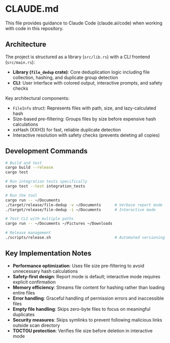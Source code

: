 # CLAUDE.md

This file provides guidance to Claude Code (claude.ai/code) when working with code in this repository.

## Architecture

The project is structured as a library (`src/lib.rs`) with a CLI frontend (`src/main.rs`):

- **Library (`file_dedup` crate)**: Core deduplication logic including file collection, hashing, and duplicate group detection
- **CLI**: User interface with colored output, interactive prompts, and safety checks

Key architectural components:
- `FileInfo` struct: Represents files with path, size, and lazy-calculated hash
- Size-based pre-filtering: Groups files by size before expensive hash calculations
- xxHash (XXH3) for fast, reliable duplicate detection
- Interactive resolution with safety checks (prevents deleting all copies)

## Development Commands

```bash
# Build and test
cargo build --release
cargo test

# Run integration tests specifically
cargo test --test integration_tests

# Run the tool
cargo run -- ~/Documents
./target/release/file-dedup -v ~/Documents      # Verbose report mode
./target/release/file-dedup -i ~/Documents      # Interactive mode

# Test CLI with multiple paths
cargo run -- ~/Documents ~/Pictures ~/Downloads

# Release management
./scripts/release.sh                            # Automated versioning and release
```

## Key Implementation Notes

- **Performance optimization**: Uses file size pre-filtering to avoid unnecessary hash calculations
- **Safety-first design**: Report mode is default; interactive mode requires explicit confirmation
- **Memory efficiency**: Streams file content for hashing rather than loading entire files
- **Error handling**: Graceful handling of permission errors and inaccessible files
- **Empty file handling**: Skips zero-byte files to focus on meaningful duplicates
- **Security measures**: Skips symlinks to prevent following malicious links outside scan directory
- **TOCTOU protection**: Verifies file size before deletion in interactive mode
